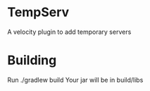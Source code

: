 # TempServ
A velocity plugin to add temporary servers

# Building

Run ./gradlew build 
Your jar will be in build/libs
